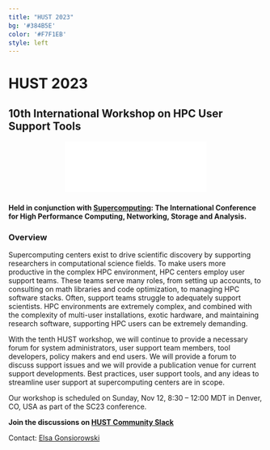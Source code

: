 ```yaml
---
title: "HUST 2023"
bg: '#384B5E'
color: '#F7F1EB'
style: left
---
```


# **HUST 2023**
## 10th International Workshop on HPC User Support Tools

<div style="text-align:center;">
  <span class="fa-stack subtlecircle" style="font-size:64px; background:rgba(0,128,0,0.1)">
    <i class="fa fa-circle fa-stack-2x text-bluegrey"></i>
    <i class="fa fa-wrench fa-stack-1x text-green"></i>
  </span>
</div>

<!-- ## Dallas, TX USA.-->

<div style="text-align:center;">
  <a href="http://sc23.supercomputing.org"><img src="/img/sc23_hor_white@4x.png" style="width: 280px;"/></a>
<!--  &nbsp;  &nbsp;  &nbsp;  &nbsp;-->

<!--
  <a href="https://tc.computer.org/tchpc/"><img src="/img/tchpc_logo_cmyk.png" style="width: 260px;"/></a>
-->
</div>


#### Held in conjunction with [Supercomputing](http://sc23.supercomputing.org):  The International Conference for High Performance Computing, Networking, Storage and Analysis.

### Overview

Supercomputing centers exist to drive scientific discovery by supporting
researchers in computational science fields. To make users more productive in the
complex HPC environment, HPC centers employ user support teams. These teams
serve many roles, from setting up accounts, to consulting on math libraries and
code optimization, to managing HPC software stacks. Often, support teams struggle
to adequately support scientists. HPC environments are extremely complex, and
combined with the complexity of multi-user installations, exotic hardware, and
maintaining research software, supporting HPC users can be extremely demanding.

With the tenth HUST workshop, we will continue to provide a necessary forum for
system administrators, user support team members, tool developers, policy makers
and end users. We will provide a forum to discuss support issues and we will provide
a publication venue for current support developments. Best practices, user support
tools, and any ideas to streamline user support at supercomputing centers are in
scope.

Our workshop is scheduled on Sunday, Nov 12, 8:30 – 12:00 MDT in Denver, CO,
USA as part of the SC23 conference.

<!-- The [workshop](https://sc23.supercomputing.org/session/?sess=sess464) is scheduled for Monday, Nov 14, 1:30pm - 5pm CST as part of the SC23 program. -->

**Join the discussions on [HUST Community Slack](https://join.slack.com/t/hpcusersupporttools/shared_invite/zt-izzppzj7-KimN1u9oLCGaYE1TN1eeDg)**

<!-- **Take the [HUST Community Survey](https://forms.gle/BNGGU66LeLiFB3Hr5) or [view the results](https://docs.google.com/forms/d/1287m5KKmvZBc04b-vWLWpnkheYXOOPi6NyEGqVl24wQ/viewanalytics)** -->

<!-- Participate in the [HUST Community Survey](https://forms.gle/941eEy5dJYiGzZ4E6) or **View the [Results](https://docs.google.com/forms/d/10eydcPAmxk6PhmTRDiK2iEid6FH6OIfuEBjaLotAzpA/viewanalytics)** -->

Contact: <a href="mailto:gonsiorowski1@llnl.gov">Elsa Gonsiorowski</a>

<!-- ### [Proceedings now available in the IEEE eXplor digital library](https://ieeexplore.ieee.org/servlet/opac?punumber=10027509) -->

